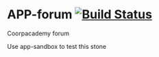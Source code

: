 # APP-forum [![Build Status](https://travis-ci.com/CoorpAcademy/app-forum.svg?token=GiGzfaZkA42xdqxBpZKZ)](https://travis-ci.com/CoorpAcademy/app-forum)

Coorpacademy forum

Use app-sandbox to test this stone
